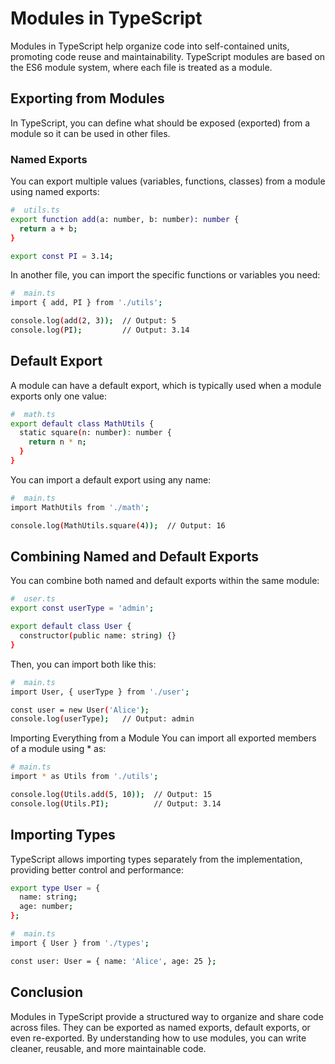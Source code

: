 # Modules in TypeScript

Modules in TypeScript help organize code into self-contained units, promoting code reuse and maintainability. TypeScript modules are based on the ES6 module system, where each file is treated as a module.

## Exporting from Modules

In TypeScript, you can define what should be exposed (exported) from a module so it can be used in other files.

### Named Exports

You can export multiple values (variables, functions, classes) from a module using named exports:

```bash
#  utils.ts
export function add(a: number, b: number): number {
  return a + b;
}

export const PI = 3.14;
```

In another file, you can import the specific functions or variables you need:

```bash
#  main.ts
import { add, PI } from './utils';

console.log(add(2, 3));  // Output: 5
console.log(PI);         // Output: 3.14
```

## Default Export

A module can have a default export, which is typically used when a module exports only one value:

```bash
#  math.ts
export default class MathUtils {
  static square(n: number): number {
    return n * n;
  }
}
```

You can import a default export using any name:

```bash
#  main.ts
import MathUtils from './math';

console.log(MathUtils.square(4));  // Output: 16
```

## Combining Named and Default Exports

You can combine both named and default exports within the same module:

```bash
#  user.ts
export const userType = 'admin';

export default class User {
  constructor(public name: string) {}
}
```

Then, you can import both like this:

```bash
#  main.ts
import User, { userType } from './user';

const user = new User('Alice');
console.log(userType);   // Output: admin
```

Importing Everything from a Module
You can import all exported members of a module using \* as:

```bash
# main.ts
import * as Utils from './utils';

console.log(Utils.add(5, 10));  // Output: 15
console.log(Utils.PI);          // Output: 3.14
```

## Importing Types

TypeScript allows importing types separately from the implementation, providing better control and performance:

```bash
export type User = {
  name: string;
  age: number;
};

#  main.ts
import { User } from './types';

const user: User = { name: 'Alice', age: 25 };
```

## Conclusion

Modules in TypeScript provide a structured way to organize and share code across files. They can be exported as named exports, default exports, or even re-exported. By understanding how to use modules, you can write cleaner, reusable, and more maintainable code.
